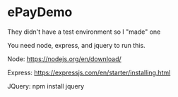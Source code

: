 # ePayDemo
They didn't have a test environment so I "made" one

You need node, express, and jquery to run this.

Node: https://nodejs.org/en/download/

Express: https://expressjs.com/en/starter/installing.html

JQuery: npm install jquery
